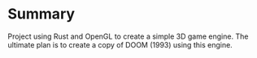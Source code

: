 # Summary 

Project using Rust and OpenGL to create a simple 3D game engine.
The ultimate plan is to create a copy of DOOM (1993) using this engine.